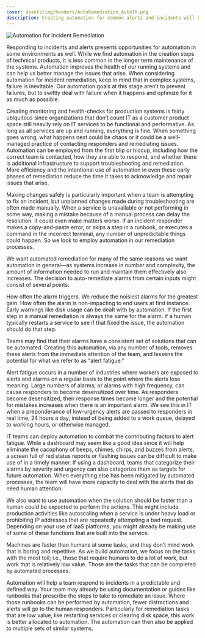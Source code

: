 ```yaml
---
cover: assets/img/headers/AutoRemediation_AutoIR.png
description: Creating automation for common alerts and incidents will help your team manage potential alert fatigue.
---
```

![Automation for Incident Remediation](../assets/img/headers/AutoRemediation_AutoIR.png)

Responding to incidents and alerts presents opportunities for automation in some environments as well. While we find automation in the creation steps of technical products, it is less common in the longer term maintenance of the systems. Automation improves the health of our running systems and can help us better manage the issues that arise. When considering automation for incident remediation, keep in mind that in complex systems, failure is inevitable. Our automation goals at this stage aren’t to prevent failures, but to swiftly deal with failure when it happens and optimize for it as much as possible.

Creating monitoring and health-checks for production systems is fairly ubiquitous since organizations that don’t count IT as a customer product space still heavily rely on IT services to be functional and performative. As long as all services are up and running, everything is fine. When something goes wrong, what happens next could be chaos or it could be a well-managed practice of contacting responders and remediating issues. Automation can be employed from the first blip or hiccup, including how the correct team is contacted, how they are able to respond, and whether there is additional infrastructure to support troubleshooting and remediation. More efficiency and the intentional use of automation in even these early phases of remediation reduce the time it takes to acknowledge and repair issues that arise.

Making changes safely is particularly important when a team is attempting to fix an incident, but unplanned changes made during troubleshooting are often made manually. When a service is unavailable or not performing in some way, making a mistake because of a manual process can delay the resolution. It could even make matters worse. If an incident responder makes a copy-and-paste error, or skips a step in a runbook, or executes a command in the incorrect terminal, any number of unpredictable things could happen. So we look to employ automation in our remediation processes.

We want automated remediation for many of the same reasons we want automation in general—as systems increase in number and complexity, the amount of information needed to run and maintain them effectively also increases. The decision to auto-remediate alarms from certain inputs might consist of several points:

How often the alarm triggers. We reduce the noisiest alarms for the greatest gain.
How often the alarm is non-impacting to end users at first instance. Early warnings like disk usage can be dealt with by automation.
If the first step in a manual remediation is always the same for the alarm. If a human typically restarts a service to see if that fixed the issue, the automation should do that step.

Teams may find that their alarms have a consistent set of solutions that can be automated. Creating this automation, via any number of tools, removes these alerts from the immediate attention of the team, and lessens the potential for what we refer to as “alert fatigue.”

Alert fatigue occurs in a number of industries where workers are exposed to alerts and alarms on a regular basis to the point where the alerts lose meaning. Large numbers of alarms, or alarms with high frequency, can cause responders to become desensitized over time. As responders become desensitized, their response times become longer and the potential for mistakes increases when there is an important alarm. We see this in IT when a preponderance of low-urgency alerts are passed to responders in real time, 24 hours a day, instead of being added to a work queue, delayed to working hours, or otherwise managed.

IT teams can deploy automation to combat the contributing factors to alert fatigue. While a dashboard may seem like a good idea since it will help eliminate the cacophony of beeps, chimes, chirps, and buzzes from alerts, a screen full of red status reports or flashing issues can be difficult to make use of in a timely manner. If using a dashboard, teams that categorize their alarms by severity and urgency can also categorize them as targets for future automation. When everything else has been mitigated by automated processes, the team will have more capacity to deal with the alerts that do need human attention.

We also want to use automation when the solution should be faster than a human could be expected to perform the actions. This might include production activities like autoscaling when a service is under heavy load or prohibiting IP addresses that are repeatedly attempting a bad request. Depending on your use of IaaS platforms, you might already be making use of some of these functions that are built into the service.

Machines are faster than humans at some tasks, and they don’t mind work that is boring and repetitive. As we build automation, we focus on the tasks with the most toil; i.e., those that require humans to do a lot of work, but work that is relatively low value. Those are the tasks that can be completed by automated processes.

Automation will help a team respond to incidents in a predictable and defined way. Your team may already be using documentation or guides like runbooks that prescribe the steps to take to remediate an issue. Where those runbooks can be performed by automation, fewer distractions and alerts will go to the human responders. Particularly for remediation tasks that are low value, like restarting services or clearing disk space, this work is better allocated to automation. The automation can then also be applied to multiple sets of similar systems.
